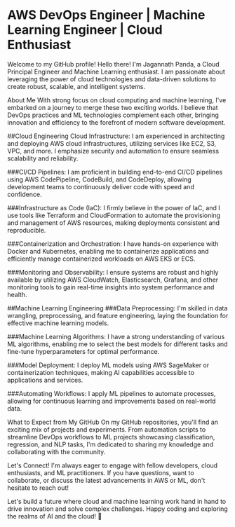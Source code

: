 # AWS DevOps Engineer | Machine Learning Engineer | Cloud Enthusiast
Welcome to my GitHub profile!
Hello there! I'm Jagannath Panda, a Cloud Principal Engineer and Machine Learning enthusiast. I am passionate about leveraging the power of cloud technologies and data-driven solutions to create robust, scalable, and intelligent systems.

About Me
With strong focus on cloud computing and machine learning, I've embarked on a journey to merge these two exciting worlds. I believe that DevOps practices and ML technologies complement each other, bringing innovation and efficiency to the forefront of modern software development.

##Cloud Engineering
Cloud Infrastructure: I am experienced in architecting and deploying AWS cloud infrastructures, utilizing services like EC2, S3, VPC, and more. I emphasize security and automation to ensure seamless scalability and reliability.

###CI/CD Pipelines: I am proficient in building end-to-end CI/CD pipelines using AWS CodePipeline, CodeBuild, and CodeDeploy, allowing development teams to continuously deliver code with speed and confidence.

###Infrastructure as Code (IaC): I firmly believe in the power of IaC, and I use tools like Terraform and CloudFormation to automate the provisioning and management of AWS resources, making deployments consistent and reproducible.

###Containerization and Orchestration: I have hands-on experience with Docker and Kubernetes, enabling me to containerize applications and efficiently manage containerized workloads on AWS EKS or ECS.

###Monitoring and Observability: I ensure systems are robust and highly available by utilizing AWS CloudWatch, Elasticsearch, Grafana, and other monitoring tools to gain real-time insights into system performance and health.

##Machine Learning Engineering
###Data Preprocessing: I'm skilled in data wrangling, preprocessing, and feature engineering, laying the foundation for effective machine learning models.

###Machine Learning Algorithms: I have a strong understanding of various ML algorithms, enabling me to select the best models for different tasks and fine-tune hyperparameters for optimal performance.

###Model Deployment: I deploy ML models using AWS SageMaker or containerization techniques, making AI capabilities accessible to applications and services.

###Automating Workflows: I apply ML pipelines to automate processes, allowing for continuous learning and improvements based on real-world data.

What to Expect from My GitHub
On my GitHub repositories, you'll find an exciting mix of projects and experiments. From automation scripts to streamline DevOps workflows to ML projects showcasing classification, regression, and NLP tasks, I'm dedicated to sharing my knowledge and collaborating with the community.

Let's Connect!
I'm always eager to engage with fellow developers, cloud enthusiasts, and ML practitioners. If you have questions, want to collaborate, or discuss the latest advancements in AWS or ML, don't hesitate to reach out!

Let's build a future where cloud and machine learning work hand in hand to drive innovation and solve complex challenges. Happy coding and exploring the realms of AI and the cloud! 🌟
